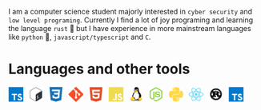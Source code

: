
I am a computer science student majorly interested in `cyber security` and `low level programing`. Currently I find a lot of joy programing and learning the language `rust` 🦀 but I have experience in more mainstream languages like `python` 🐍, `javascript/typescript` and `C`.


# Languages and other tools

<img align="left" alt="Java" width="30px" style="padding-right:10px;" src="./files/typescript-plain.svg"/>
<img align="left" alt="Java" width="30px" style="padding-right:10px;" src="./files/bash-original.svg"/>
<img align="left" alt="Java" width="30px" style="padding-right:10px;" src="./files/css3-plain.svg"/>
<img align="left" alt="Java" width="30px" style="padding-right:10px;" src="./files/git-original.svg"/>
<img align="left" alt="Java" width="30px" style="padding-right:10px;" src="./files/html5-plain.svg"/>
<img align="left" alt="Java" width="30px" style="padding-right:10px;" src="./files/javascript-plain.svg"/>
<img align="left" alt="Java" width="30px" style="padding-right:10px;" src="./files/linux-original.svg"/>
<img align="left" alt="Java" width="30px" style="padding-right:10px;" src="./files/nodejs-original.svg"/>
<img align="left" alt="Java" width="30px" style="padding-right:10px;" src="./files/python-plain.svg"/>
<img align="left" alt="Java" width="30px" style="padding-right:10px;" src="./files/react-original.svg"/>
<img align="left" alt="Java" width="30px" style="padding-right:10px;" src="./files/rust-plain.svg"/>
<img align="left" alt="Java" width="30px" style="padding-right:10px;" src="./files/typescript-plain.svg"/>
